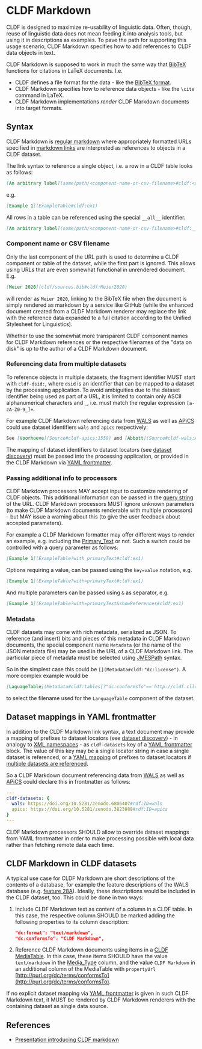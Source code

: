 # CLDF Markdown

CLDF is designed to maximize re-usability of linguistic data. Often, though, reuse of linguistic data does not
mean feeding it into analysis tools, but using it in descriptions as examples. To pave the path for supporting
this usage scenario, CLDF Markdown specifies how to add references to CLDF data objects in text.

CLDF Markdown is supposed to work in much the same way that [BibTeX](http://www.bibtex.org/) functions for citations
in LaTeX documents. I.e.
- CLDF defines a file format for the data - like the [BibTeX format](http://www.bibtex.org/Format/).
- CLDF Markdown specifies how to reference data objects - like the `\cite` command in LaTeX.
- CLDF Markdown implementations *render* CLDF Markdown documents into target formats.


## Syntax

CLDF Markdown is [regular markdown](https://commonmark.org/) where appropriately formatted URLs specified in 
[markdown links](https://www.markdownguide.org/basic-syntax/#links)
are interpreted as references to objects in a CLDF dataset.

The link syntax to reference a single object, i.e. a row in a CLDF table looks as follows:
```markdown
[An arbitrary label](some/path/<component-name-or-csv-filename>#cldf:<obect-id>)
```
e.g.
```markdown
[Example 1](ExampleTable#cldf:ex1)
```

All rows in a table can be referenced using the special `__all__` identifier.
```markdown
[An arbitrary label](some/path/<component-name-or-csv-filename>#cldf:__all__)
```


### Component name or CSV filename

Only the last component of the URL path is used to determine a CLDF component or table of the dataset, while
the first part is ignored. This allows using URLs that are even somewhat functional in unrendered
document. E.g.
```markdown
[Meier 2020](cldf/sources.bib#cldf:Meier2020)
```
will render as `Meier 2020`, linking to the BibTeX file when the document is simply rendered as markdown by
a service like GitHub (while the enhanced document created from a CLDF Markdown renderer may replace the link with
the reference data expanded to a full citation according to the Unified Stylesheet for Linguistics).

Whether to use the somewhat more transparent CLDF component names for CLDF Markdown references or
the respective filenames of the "data on disk" is up to the author of a CLDF Markdown document.


### Referencing data from multiple datasets

To reference objects in multiple datasets, the fragment identifier MUST start with `cldf-dsid:`, where `dsid` is
an identifier that can be mapped to a dataset by the processing application. To avoid ambiguities due to the dataset
identifier being used as part of a URL, it is limited to contain only ASCII alphanumerical characters and `_`, i.e.
must match the regular expression `[a-zA-Z0-9_]+`.

For example CLDF Markdown referencing data from [WALS](https://doi.org/10.5281/zenodo.6806407) as well as 
[APiCS](https://doi.org/10.5281/zenodo.3823888) could use dataset identifiers `wals` and `apics` respectively:
```markdown
See [Voorhoeve](Source#cldf-apics:1559) and [Abbott](Source#cldf-wals:Abbott-2000)
```

The mapping of dataset identifiers to dataset locators (see [dataset discovery](discovery.md)) must be passed into
the processing application, or provided in the CLDF Markdown via [YAML frontmatter](#dataset-mappings-in-yaml-frontmatter).


### Passing additional info to processors

CLDF Markdown processors MAY accept input to customize rendering of CLDF objects. This additional information can
be passed in the [query string](https://en.wikipedia.org/wiki/Query_string) of the URL. CLDF Markdown processors MUST ignore
unknown parameters (to make CLDF Markdown documents renderable with multiple processors) - but MAY issue a warning about this
(to give the user feedback about accepted parameters).

For example a CLDF Markdown formatter may offer different ways to render an example, e.g. including the
[Primary_Text](http://cldf.clld.org/v1.0/terms.html#primaryText) or not. Such a switch could be controlled with a
query parameter as follows:
```markdown
[Example 1](ExampleTable?with_primaryText#cldf:ex1)
```

Options requiring a value, can be passed using the `key=value` notation, e.g.
```markdown
[Example 1](ExampleTable?with=primaryText#cldf:ex1)
```

And multiple parameters can be passed using `&` as separator, e.g.
```markdown
[Example 1](ExampleTable?with=primaryText&showReferences#cldf:ex1)
```


### Metadata

CLDF datasets may come with rich metadata, serialized as JSON. To reference (and insert) bits and pieces of this
metadata in CLDF Markdown documents, the special component name `Metadata` (or the name of the JSON metadata
file) may be used in the URL of a CLDF Markdown link. The particular piece of metadata must be selected using 
[JMESPath](https://jmespath.org/) syntax.

So in the simplest case this could be `[](Metadata#cldf:"dc:license")`. A more complex example would be
```markdown
[LaguageTable](Metadata#cldf:tables[?"dc:conformsTo"=='http://cldf.clld.org/v1.0/terms.rdf#LanguageTable'].url | [0])
```
to select the filename used for the `LanguageTable` component of the dataset.


## Dataset mappings in YAML frontmatter

In addition to the CLDF Markdown link syntax, a text document may provide a mapping of prefixes to dataset locators
(see [dataset discovery](discovery.md)) - in analogy to [XML namespaces](https://en.wikipedia.org/wiki/XML_namespace#Namespace_declaration) - as 
`cldf-datasets` key of a [YAML frontmatter](https://jekyllrb.com/docs/front-matter/) block. The value of this key may
be a single locator string in case a single dataset is referenced, or a [YAML mapping](https://yaml.org/spec/1.2.2/#21-collections) of 
prefixes to dataset locators if [multiple datasets are referenced](#referencing-data-from-multiple-datasets).

So a CLDF Markdown document referencing data from [WALS](https://wals.info) as well as [APiCS](https://apics-online.info)
could declare this in frontmatter as follows:
```yaml
---
cldf-datasets: {
  wals: https://doi.org/10.5281/zenodo.6806407#rdf:ID=wals
  apics: https://doi.org/10.5281/zenodo.3823888#rdf:ID=apics
}
---
```

CLDF Markdown processors SHOULD allow to override dataset mappings from YAML frontmatter in order to make processing
possible with local data rather than fetching remote data each time.


## CLDF Markdown in CLDF datasets

A typical use case for CLDF Markdown are short descriptions of the contents of a database, for example the feature
descriptions of the WALS database (e.g. [feature 28A](https://wals.info/chapter/28)). Ideally, these descriptions
would be included in the CLDF dataset, too. This could be done in two ways:

1. Include CLDF Markdown text as content of a column in a CLDF table. In this case, the respective column SHOULD be
   marked adding the following properties to its column description:
   ```json
   "dc:format": "text/markdown",
   "dc:conformsTo": "CLDF Markdown",
   ```
2. Reference CLDF Markdown documents using items in a [CLDF MediaTable](../components/media/). In this case, these items
   SHOULD have the value `text/markdown` in the [Media_Type](http://cldf.clld.org/v1.0/terms.rdf#mediaType) column,
   and the value `CLDF Markdown` in an additional column of the MediaTable with `propertyUrl`
   [http://purl.org/dc/terms/conformsTo](http://purl.org/dc/terms/conformsTo).

If no explicit dataset mapping via [YAML frontmatter](#dataset-mappings-in-yaml-frontmatter) is given in such CLDF
Markdown text, it MUST be rendered by CLDF Markdown renderers with the containing dataset as single data source.


## References

- [Presentation introducing CLDF markdown](https://pad.gwdg.de/kRxjETnhQqqQ0LESDyTlOg)
